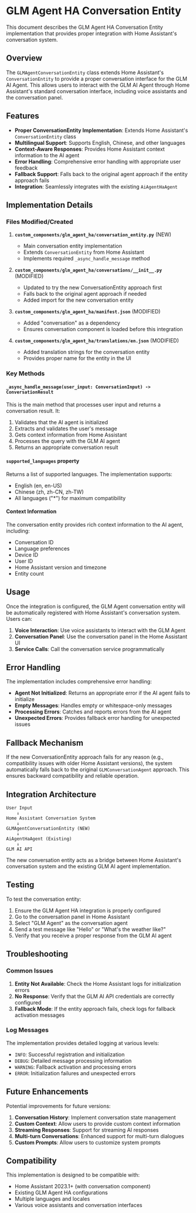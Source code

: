 # GLM Agent HA Conversation Entity

This document describes the GLM Agent HA Conversation Entity implementation that provides proper integration with Home Assistant's conversation system.

## Overview

The `GLMAgentConversationEntity` class extends Home Assistant's `ConversationEntity` to provide a proper conversation interface for the GLM AI Agent. This allows users to interact with the GLM AI Agent through Home Assistant's standard conversation interface, including voice assistants and the conversation panel.

## Features

- **Proper ConversationEntity Implementation**: Extends Home Assistant's `ConversationEntity` class
- **Multilingual Support**: Supports English, Chinese, and other languages
- **Context-Aware Responses**: Provides Home Assistant context information to the AI agent
- **Error Handling**: Comprehensive error handling with appropriate user feedback
- **Fallback Support**: Falls back to the original agent approach if the entity approach fails
- **Integration**: Seamlessly integrates with the existing `AiAgentHaAgent`

## Implementation Details

### Files Modified/Created

1. **`custom_components/glm_agent_ha/conversation_entity.py`** (NEW)
   - Main conversation entity implementation
   - Extends `ConversationEntity` from Home Assistant
   - Implements required `_async_handle_message` method

2. **`custom_components/glm_agent_ha/conversations/__init__.py`** (MODIFIED)
   - Updated to try the new ConversationEntity approach first
   - Falls back to the original agent approach if needed
   - Added import for the new conversation entity

3. **`custom_components/glm_agent_ha/manifest.json`** (MODIFIED)
   - Added "conversation" as a dependency
   - Ensures conversation component is loaded before this integration

4. **`custom_components/glm_agent_ha/translations/en.json`** (MODIFIED)
   - Added translation strings for the conversation entity
   - Provides proper name for the entity in the UI

### Key Methods

#### `_async_handle_message(user_input: ConversationInput) -> ConversationResult`

This is the main method that processes user input and returns a conversation result. It:

1. Validates that the AI agent is initialized
2. Extracts and validates the user's message
3. Gets context information from Home Assistant
4. Processes the query with the GLM AI agent
5. Returns an appropriate conversation result

#### `supported_languages` property

Returns a list of supported languages. The implementation supports:
- English (en, en-US)
- Chinese (zh, zh-CN, zh-TW)
- All languages ("*") for maximum compatibility

#### Context Information

The conversation entity provides rich context information to the AI agent, including:
- Conversation ID
- Language preferences
- Device ID
- User ID
- Home Assistant version and timezone
- Entity count

## Usage

Once the integration is configured, the GLM Agent conversation entity will be automatically registered with Home Assistant's conversation system. Users can:

1. **Voice Interaction**: Use voice assistants to interact with the GLM Agent
2. **Conversation Panel**: Use the conversation panel in the Home Assistant UI
3. **Service Calls**: Call the conversation service programmatically

## Error Handling

The implementation includes comprehensive error handling:

- **Agent Not Initialized**: Returns an appropriate error if the AI agent fails to initialize
- **Empty Messages**: Handles empty or whitespace-only messages
- **Processing Errors**: Catches and reports errors from the AI agent
- **Unexpected Errors**: Provides fallback error handling for unexpected issues

## Fallback Mechanism

If the new ConversationEntity approach fails for any reason (e.g., compatibility issues with older Home Assistant versions), the system automatically falls back to the original `GLMConversationAgent` approach. This ensures backward compatibility and reliable operation.

## Integration Architecture

```
User Input
    ↓
Home Assistant Conversation System
    ↓
GLMAgentConversationEntity (NEW)
    ↓
AiAgentHaAgent (Existing)
    ↓
GLM AI API
```

The new conversation entity acts as a bridge between Home Assistant's conversation system and the existing GLM AI agent implementation.

## Testing

To test the conversation entity:

1. Ensure the GLM Agent HA integration is properly configured
2. Go to the conversation panel in Home Assistant
3. Select "GLM Agent" as the conversation agent
4. Send a test message like "Hello" or "What's the weather like?"
5. Verify that you receive a proper response from the GLM AI agent

## Troubleshooting

### Common Issues

1. **Entity Not Available**: Check the Home Assistant logs for initialization errors
2. **No Response**: Verify that the GLM AI API credentials are correctly configured
3. **Fallback Mode**: If the entity approach fails, check logs for fallback activation messages

### Log Messages

The implementation provides detailed logging at various levels:
- `INFO`: Successful registration and initialization
- `DEBUG`: Detailed message processing information
- `WARNING`: Fallback activation and processing errors
- `ERROR`: Initialization failures and unexpected errors

## Future Enhancements

Potential improvements for future versions:
1. **Conversation History**: Implement conversation state management
2. **Custom Context**: Allow users to provide custom context information
3. **Streaming Responses**: Support for streaming AI responses
4. **Multi-turn Conversations**: Enhanced support for multi-turn dialogues
5. **Custom Prompts**: Allow users to customize system prompts

## Compatibility

This implementation is designed to be compatible with:
- Home Assistant 2023.1+ (with conversation component)
- Existing GLM Agent HA configurations
- Multiple languages and locales
- Various voice assistants and conversation interfaces
